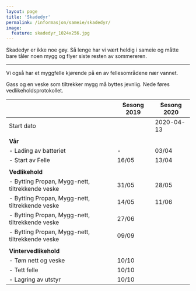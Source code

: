```yaml
---
layout: page
title: 'Skadedyr'
permalink: /informasjon/sameie/skadedyr/
image:
  feature: skadedyr_1024x256.jpg
---
```

Skadedyr er ikke noe gøy. Så lenge har vi vært heldig i sameie og måtte bare tåler noen mygg og flyer siste resten av sommereren.

---

Vi også har et myggfelle kjørende på en av fellesområdene nær vannet.

Gass og en veske som tiltrekker mygg må byttes jevnlig. Nede føres vedlikeholdsprotokollet.

|   | Sesong 2019 | Sesong 2020 |
|---|---|---|
| Start dato | | 2020-04-13 |
| | | |
| **Vår** | | |
| - Lading av batteriet | - | 03/04 |
| - Start av Felle | 16/05 | 13/04 |
| | | |
| **Vedlikehold** | | |
| - Bytting Propan, Mygg-nett, tiltrekkende veske | 31/05 | 28/05 |
  - Bytting Propan, Mygg-nett, tiltrekkende veske | 14/05 | 11/06 |
| - Bytting Propan, Mygg-nett, tiltrekkende veske | 27/06 | |
| - Bytting Propan, Mygg-nett, tiltrekkende veske | 09/09 | |
| | | |
| **Vintervedlikehold** | | |
| - Tøm nett og veske | 10/10 | |
| - Tett felle | 10/10 | | 
| - Lagring av utstyr | 10/10 | |

